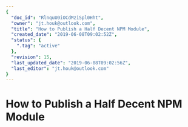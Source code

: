 ```yaml
---
{
  "doc_id": "RlnquU0iOCdMziSpl0Hht",
  "owner": "jt.houk@outlook.com",
  "title": "How to Publish a Half Decent NPM Module",
  "created_date": "2019-06-08T09:02:52Z",
  "status": {
    ".tag": "active"
  },
  "revision": 15,
  "last_updated_date": "2019-06-08T09:02:56Z",
  "last_editor": "jt.houk@outlook.com"
}
---
```

# How to Publish a Half Decent NPM Module

